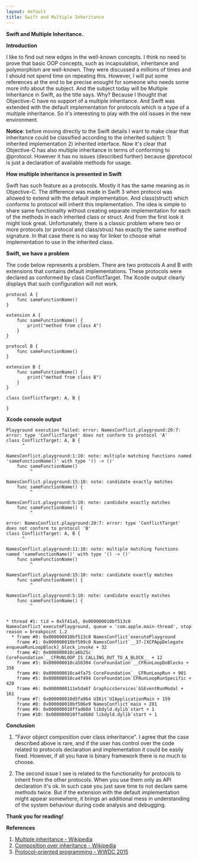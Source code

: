 ```yaml
---
layout: default
title: Swift and Multiple Inheritance
---
```


<!-- tags: swift, objc, multiple_inheritance -->

**Swift and Multiple Inheritance.**

**Introduction**

I like to find out new edges in the well-known concepts. I think no need to prove that basic OOP concepts, such as incapsulation, inheritance and polymorphism are well-known. They were discussed a millions of times and I should not spend time on repeating this. However, I will put some references at the end to be precise enought for someone who needs some more info about the subject. And the subject today will be Multiple Inheritance in Swift, as the title says. Why? Because I thought that Objective-C have no support of a multiple inheritance. And Swift was extended with the default implementation for protocols which is a type of a multiple inheritance. So it's interesting to play with the old issues in the new environment.


**Notice**: before moving directly to the Swift details I want to make clear that inheritance could be classified according to the inherited subject: 1) inherited implementation 2) inherited interface. Now it's clear that Objective-C has also multiple inheritance in terms of conforming to @protocol. However it has no issues (described further) because @protocol is just a declaration of available methods for usage.

**How multiple inheritance is presented in Swift**

Swift has such feature as a protocols. Mostly it has the same meaning as in Objective-C. The difference was made in Swift 3 when protocol was allowed to extend with the default implementation. And class(struct) which conforms to protocol will inherit this implementation. The idea is simple to share same functionality without creating separate implementation for each of the methods in each inherited class or struct. And from the first look it might look great. Unfortunately, there is a classic problem where two or more protocols (or protocol and class/strus) has exactly the same method signature. In that case there is no way for linker to choose what implementation to use in the inherited class.

**Swift, we have a problem**

The code below represents a problem. There are two protocols A and B with extensions that contains default implementations. These protocols were declared as conformed by class ConflictTarget. The Xcode output clearly displays that such configuration will not work.


```
protocol A {
    func sameFunctionName()
}

extension A {
    func sameFunctionName() {
        print("method from class A")
    }
}

protocol B {
    func sameFunctionName()
}

extension B {
    func sameFunctionName() {
        print("method from class B")
    }
}

class ConflictTarget: A, B {
    
}

```

**Xcode console output**

```
Playground execution failed: error: NamesConflict.playground:20:7: error: type 'ConflictTarget' does not conform to protocol 'A'
class ConflictTarget: A, B {
      ^

NamesConflict.playground:1:10: note: multiple matching functions named 'sameFunctionName()' with type '() -> ()'
    func sameFunctionName()
         ^

NamesConflict.playground:15:10: note: candidate exactly matches
    func sameFunctionName() {
         ^

NamesConflict.playground:5:10: note: candidate exactly matches
    func sameFunctionName() {
         ^

error: NamesConflict.playground:20:7: error: type 'ConflictTarget' does not conform to protocol 'B'
class ConflictTarget: A, B {
      ^

NamesConflict.playground:11:10: note: multiple matching functions named 'sameFunctionName()' with type '() -> ()'
    func sameFunctionName()
         ^

NamesConflict.playground:15:10: note: candidate exactly matches
    func sameFunctionName() {
         ^

NamesConflict.playground:5:10: note: candidate exactly matches
    func sameFunctionName() {
         ^


* thread #1: tid = 0x5f41a5, 0x000000010bf513c0 NamesConflict`executePlayground, queue = 'com.apple.main-thread', stop reason = breakpoint 1.2
  * frame #0: 0x000000010bf513c0 NamesConflict`executePlayground
    frame #1: 0x000000010bf509c0 NamesConflict`__37-[XCPAppDelegate enqueueRunLoopBlock]_block_invoke + 32
    frame #2: 0x000000010ca6b25c CoreFoundation`__CFRUNLOOP_IS_CALLING_OUT_TO_A_BLOCK__ + 12
    frame #3: 0x000000010ca50304 CoreFoundation`__CFRunLoopDoBlocks + 356
    frame #4: 0x000000010ca4fa75 CoreFoundation`__CFRunLoopRun + 901
    frame #5: 0x000000010ca4f494 CoreFoundation`CFRunLoopRunSpecific + 420
    frame #6: 0x0000000111e5da6f GraphicsServices`GSEventRunModal + 161
    frame #7: 0x000000010d5fa964 UIKit`UIApplicationMain + 159
    frame #8: 0x000000010bf506e9 NamesConflict`main + 201
    frame #9: 0x000000010ffad68d libdyld.dylib`start + 1
    frame #10: 0x000000010ffad68d libdyld.dylib`start + 1
```

**Conclusion**

1. "Favor object composition over class inheritance". I agree that the case described above is rare, and if the user has control over the code related to protocols declaration and implementation it could be easily fixed. However, if all you have is binary framework there is no much to choose. 

2. The second issue I see is related to the functionality for protocols to inherit from the other protocols. When you use them only as API declaration it's ok. In such case you just save time to not declare same methods twice. But if the extension with the default implementation might appear somewhere, it brings an additional mess in understanding of the system behaviour during code analysis and debugging.

**Thank you for reading!**

**References**

1. [Multiple inheritance - Wikipedia](https://en.wikipedia.org/wiki/Multiple_inheritance)
2. [Composition over inheritance - Wikipedia](https://en.wikipedia.org/wiki/Composition_over_inheritance)
3. [Protocol-oriented programming - WWDC 2015](https://developer.apple.com/videos/play/wwdc2015/408/)
